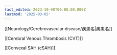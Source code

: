 ```yaml
---
last_edited: 2023-10-08T00:00:00.000Z
lastmod: '2025-03-05'
---
```





  

  

[[Neurology/Cerebrovascular disease/疾患名|疾患名]]

  

  

  

[[Cerebral Venous Thrombosis (CVT)]]

[[Convexal SAH (cSAH)]]
